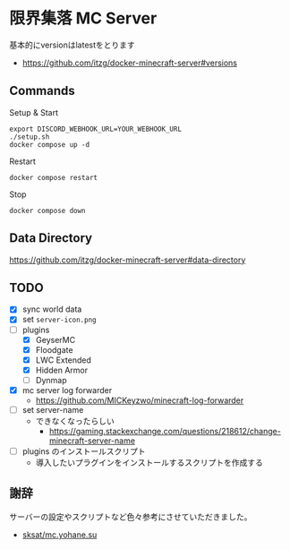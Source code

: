 # 限界集落 MC Server

基本的にversionはlatestをとります
- https://github.com/itzg/docker-minecraft-server#versions

## Commands

Setup & Start
```shell
export DISCORD_WEBHOOK_URL=YOUR_WEBHOOK_URL
./setup.sh
docker compose up -d
```

Restart
```
docker compose restart
```

Stop
```
docker compose down
```

## Data Directory

https://github.com/itzg/docker-minecraft-server#data-directory

## TODO

- [x] sync world data
- [x] set `server-icon.png`
- [ ] plugins
	- [x] GeyserMC
	- [x] Floodgate 
	- [x] LWC Extended
	- [x] Hidden Armor
	- [ ] Dynmap
- [x] mc server log forwarder
	- https://github.com/MICKeyzwo/minecraft-log-forwarder
- [ ] set server-name
	- できなくなったらしい
		- https://gaming.stackexchange.com/questions/218612/change-minecraft-server-name
- [ ] plugins のインストールスクリプト
	- 導入したいプラグインをインストールするスクリプトを作成する

## 謝辞

サーバーの設定やスクリプトなど色々参考にさせていただきました。

- [sksat/mc.yohane.su](https://github.com/sksat/mc.yohane.su)
